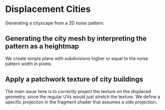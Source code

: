 # Displacement Cities

Generating a cityscape from a 2D noise pattern.

## Generating the city mesh by interpreting the pattern as a heightmap

We create simple plane with subdivisions higher or equal to the noise pattern width in pixels.

## Apply a patchwork texture of city buildings

The main issue here is to correctly project the texture on the displaced geometry, since the regular UVs would just stretch the texture. We define a specific projection in the fragment shader that assumes a side projection.